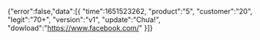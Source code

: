 {"error":false,"data":[{
"time":1651523262,
"product":"5",
"customer":"20",
"legit":"70+",
"version":"v1",
"update":"Chưa!",
"dowload":"https://www.facebook.com/"
}]}
